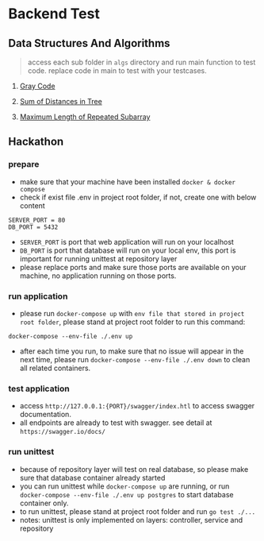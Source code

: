 # Backend Test
## Data Structures And Algorithms

> access each sub folder in `algs` directory and run main function to test code.
> replace code in main to test with your testcases.

1. [Gray Code](/algs/gray-code/main.go)

2. [Sum of Distances in Tree](/algs/max-length-of-repeated-subarray/main.go)

3. [Maximum Length of Repeated Subarray](/algs/sum-of-distance-in-tree/main.go)

## Hackathon
### prepare
- make sure that your machine have been installed `docker & docker compose`
- check if exist file .env in project root folder, if not, create one with below content
```
SERVER_PORT = 80
DB_PORT = 5432
```
- `SERVER_PORT` is port that web application will run on your localhost
- `DB_PORT` is port that database will run on your local env, this port is important for running unittest at repository layer
- please replace ports and make sure those ports are available on your machine, no application running on those ports.
### run application
- please run `docker-compose up` with `env file that stored in project root folder`, please stand at project root folder to run this command:
```
docker-compose --env-file ./.env up 
```
- after each time you run, to make sure that no issue will appear in the next time, please run `docker-compose --env-file ./.env down` to clean all related containers.

### test application
- access `http://127.0.0.1:{PORT}/swagger/index.htl` to access swagger documentation.
- all endpoints are already to test with swagger. see detail at `https://swagger.io/docs/`
### run unittest
- because of repository layer will test on real database, so please make sure that database container already started
- you can run unittest while `docker-compose up` are running, or run ` docker-compose --env-file ./.env up postgres` to start database container only.
- to run unittest, please stand at project root folder and run `go test ./...`
- notes: unittest is only implemented on layers: controller, service and repository 
